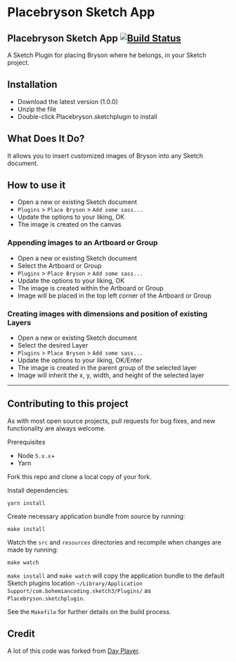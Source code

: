 # Placebryson Sketch App

## Placebryson Sketch App [![Build Status](https://travis-ci.org/mattdrose/sketch-placebryson.svg)](https://travis-ci.org/mattdrose/sketch-placebryson)
A Sketch Plugin for placing Bryson where he belongs, in your Sketch project.

## Installation

- Download the latest version (1.0.0)
- Unzip the file
- Double-click Placebryson.sketchplugin to install

## What Does It Do?
It allows you to insert customized images of Bryson into any Sketch document.

## How to use it
 - Open a new or existing Sketch document
 - `Plugins` > `Place Bryson` > `Add some sass...`
 - Update the options to your liking, OK
 - The image is created on the canvas

### Appending images to an Artboard or Group
- Open a new or existing Sketch document
- Select the Artboard or Group
- `Plugins` > `Place Bryson` > `Add some sass...`
- Update the options to your liking, OK
- The image is created within the Artboard or Group
- Image will be placed in the top left corner of the Artboard or Group

### Creating images with dimensions and position of existing Layers
- Open a new or existing Sketch document
- Select the desired Layer
- `Plugins` > `Place Bryson` > `Add some sass...`
- Update the options to your liking, OK/Enter
- The image is created in the parent group of the selected layer
- Image will inherit the x, y, width, and height of the selected layer

-------

## Contributing to this project

As with most open source projects, pull requests for bug fixes, and new functionality are always welcome.

Prerequisites

- Node `5.x.x`+
- Yarn

Fork this repo and clone a local copy of your fork.

Install dependencies:

```
yarn install
```

Create necessary application bundle from source by running:

```
make install
```

Watch the `src` and `resources` directories and recompile when changes are made by running:

```
make watch
```

`make install` and `make watch` will copy the application bundle to the default Sketch plugins location `~/Library/Application Support/com.bohemiancoding.sketch3/Plugins/` as `Placebryson.sketchplugin`.

See the `Makefile` for further details on the build process.

## Credit

A lot of this code was forked from [Day Player](https://github.com/tylergaw/day-player).

